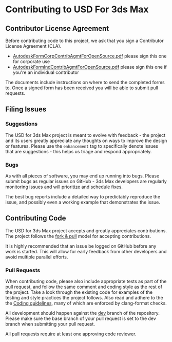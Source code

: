 # Contributing to USD For 3ds Max

## Contributor License Agreement #
Before contributing code to this project, we ask that you sign a Contributor License Agreement (CLA).

+ [AutodeskFormCorpContribAgmtForOpenSource.pdf](CLA/AutodeskFormCorpContribAgmtForOpenSource.pdf) please sign this one for corporate use
+ [AutodeskFormIndContribAgmtForOpenSource.pdf](CLA/AutodeskFormIndContribAgmtForOpenSource.pdf) please sign this one if you're an individual contributor

The documents include instructions on where to send the completed forms to.  Once a signed form has been received you will be able to submit pull requests.


## Filing Issues

### Suggestions

The USD for 3ds Max project is meant to evolve with feedback - the project and its users greatly appreciate any thoughts on ways to improve the design or features. Please use the `enhancement` tag to specifically denote issues that are suggestions - this helps us triage and respond appropriately.

### Bugs

As with all pieces of software, you may end up running into bugs. Please submit bugs as regular issues on GitHub - 3ds Max developers are regularly monitoring issues and will prioritize and schedule fixes.

The best bug reports include a detailed way to predictably reproduce the issue, and possibly even a working example that demonstrates the issue.

## Contributing Code

The USD for 3ds Max project accepts and greatly appreciates contributions. The project follows the [fork & pull](https://help.github.com/articles/using-pull-requests/#fork--pull) model for accepting contributions.

It is highly recommended that an issue be logged on GitHub before any work is started.  This will allow for early feedback from other developers and avoid multiple parallel efforts.

### Pull Requests

When contributing code, please also include appropriate tests as part of the pull request, and follow the same comment and coding style as the rest of the project. Take a look through the existing code for examples of the testing and style practices the project follows. Also read and adhere to the the [Coding guidelines](CodingGuidelines.md), many of which are enforced by clang-format checks.

All development should happen against the [dev](https://github.com/Autodesk/3dsmax-usd/tree/dev) branch of the repository. Please make sure the base branch of your pull request is set to the dev branch when submitting your pull request.

All pull requests require at least one approving code reviewer.
